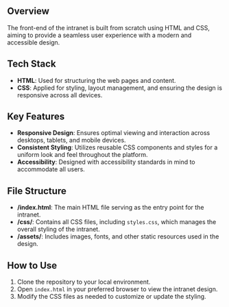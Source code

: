 ## Overview

The front-end of the intranet is built from scratch using HTML and CSS, aiming to provide a seamless user experience with a modern and accessible design.

## Tech Stack

- **HTML**: Used for structuring the web pages and content.
- **CSS**: Applied for styling, layout management, and ensuring the design is responsive across all devices.

## Key Features

- **Responsive Design**: Ensures optimal viewing and interaction across desktops, tablets, and mobile devices.
- **Consistent Styling**: Utilizes reusable CSS components and styles for a uniform look and feel throughout the platform.
- **Accessibility**: Designed with accessibility standards in mind to accommodate all users.

## File Structure

- **/index.html**: The main HTML file serving as the entry point for the intranet.
- **/css/**: Contains all CSS files, including `styles.css`, which manages the overall styling of the intranet.
- **/assets/**: Includes images, fonts, and other static resources used in the design.

## How to Use

1. Clone the repository to your local environment.
2. Open `index.html` in your preferred browser to view the intranet design.
3. Modify the CSS files as needed to customize or update the styling.